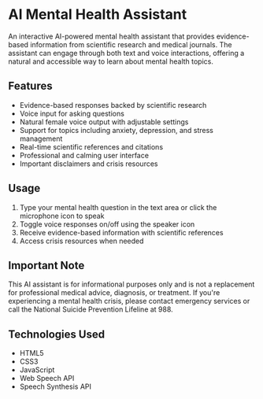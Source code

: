 # AI Mental Health Assistant

An interactive AI-powered mental health assistant that provides evidence-based information from scientific research and medical journals. The assistant can engage through both text and voice interactions, offering a natural and accessible way to learn about mental health topics.

## Features

- Evidence-based responses backed by scientific research
- Voice input for asking questions
- Natural female voice output with adjustable settings
- Support for topics including anxiety, depression, and stress management
- Real-time scientific references and citations
- Professional and calming user interface
- Important disclaimers and crisis resources

## Usage

1. Type your mental health question in the text area or click the microphone icon to speak
2. Toggle voice responses on/off using the speaker icon
3. Receive evidence-based information with scientific references
4. Access crisis resources when needed

## Important Note

This AI assistant is for informational purposes only and is not a replacement for professional medical advice, diagnosis, or treatment. If you're experiencing a mental health crisis, please contact emergency services or call the National Suicide Prevention Lifeline at 988.

## Technologies Used

- HTML5
- CSS3
- JavaScript
- Web Speech API
- Speech Synthesis API
